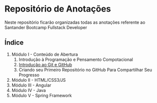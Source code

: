 # Repositório de Anotações

Neste repositório ficarão organizadas todas as anotações referente ao Santander Bootcamp Fullstack Developer

## Índice

1. Módulo I - Conteúdo de Abertura
    1. Introdução à Programação e Pensamento Compotacional
    2. [Introdução ao Git e GitHub](https://github.com/DavidRodrigues/dio-anotacoes/blob/main/modulos/modulo1/introducao_git_github/introducao_git_github.md)
    3. Criando seu Primeiro Repositório  no GitHub Para Compartilhar Seu Progresso
2. Módulo II - HTML/CSS3/JS
3. Módulo III - Angular
4. Módulo IV - Java
5. Módulo V - Spring Framework


